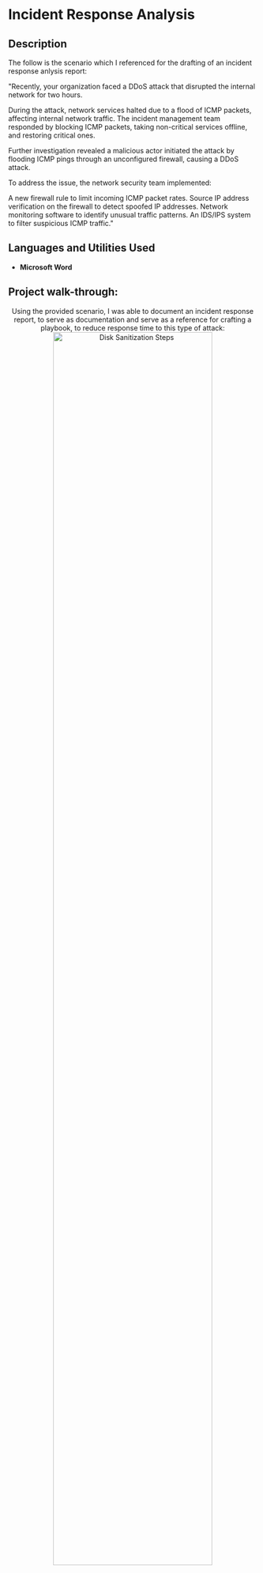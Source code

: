 <h1>Incident Response Analysis</h1>


<h2>Description</h2> The follow is the scenario which I referenced for the drafting of an incident response anlysis report:

"Recently, your organization faced a DDoS attack that disrupted the internal network for two hours.

During the attack, network services halted due to a flood of ICMP packets, affecting internal network traffic. The incident management team responded by blocking ICMP packets, taking non-critical services offline, and restoring critical ones.

Further investigation revealed a malicious actor initiated the attack by flooding ICMP pings through an unconfigured firewall, causing a DDoS attack.

To address the issue, the network security team implemented:

A new firewall rule to limit incoming ICMP packet rates.
Source IP address verification on the firewall to detect spoofed IP addresses.
Network monitoring software to identify unusual traffic patterns.
An IDS/IPS system to filter suspicious ICMP traffic."
<br />


<h2>Languages and Utilities Used</h2>

- <b>Microsoft Word</b> 


<h2>Project walk-through:</h2>

<p align="center">
Using the provided scenario, I was able to document an incident response report, to serve as documentation and serve as a reference for crafting a playbook, to reduce response time to this type of attack: <br/>
<img src="https://i.imgur.com/Z7znsSe.png" height="80%" width="80%" alt="Disk Sanitization Steps"/>
<br />
</p>

<!--
 ```diff
- text in red
+ text in green
! text in orange
# text in gray
@@ text in purple (and bold)@@
```
--!>
